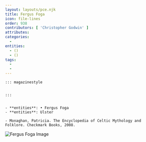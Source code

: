 ```yaml
---
layout: layouts/pce.njk
title: Fergus Foga
icon: file-lines
order: 938
contributors: [ 'Christopher Godwin' ]
attributes:
categories:
  - 
entities:
  - ()
  - ()
tags:
  - 
  - 
---
```

``` tab [group1:Info]
::: magazinestyle


:::
```
``` tab [group1:Attributes]
```
``` tab [group1:Entities]
- **entities**: • Fergus Foga
- **entities**: Ulster
```
``` tab [group1:Sources]
- Monaghan, Patricia. The Encyclopedia of Celtic Mythology and Folklore. Checkmark Books, 2008.
```
![Fergus Foga Image]([None])
